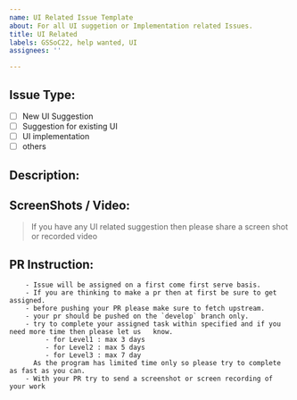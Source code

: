 ```yaml
---
name: UI Related Issue Template
about: For all UI suggetion or Implementation related Issues.
title: UI Related
labels: GSSoC22, help wanted, UI
assignees: ''

---
```


## Issue Type:
- [ ] New UI Suggestion
- [ ] Suggestion for existing UI
- [ ] UI implementation
- [ ] others

## Description:


## ScreenShots / Video:
> If you have any UI related suggestion then please share a screen shot or recorded video


## PR Instruction:
        - Issue will be assigned on a first come first serve basis.
        - If you are thinking to make a pr then at first be sure to get assigned.
        - before pushing your PR please make sure to fetch upstream.
        - your pr should be pushed on the `develop` branch only.
        - try to complete your assigned task within specified and if you need more time then please let us   know. 
             - for Level1 : max 3 days
             - for Level2 : max 5 days
             - for Level3 : max 7 day
          As the program has limited time only so please try to complete as fast as you can.
        - With your PR try to send a screenshot or screen recording of your work
